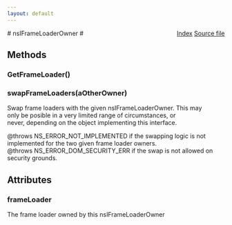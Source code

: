 ```yaml
---
layout: default
---
```

<div class='links' style='float:right'><a href="../index.html">Index</a>
<a href="http://dxr.mozilla.org/mozilla-central/source/dom/base/nsIFrameLoader.idl">Source file</a>
</div>
# nsIFrameLoaderOwner #

## Methods ##

### GetFrameLoader() ###

### swapFrameLoaders(aOtherOwner) ###
  
Swap frame loaders with the given nsIFrameLoaderOwner.  This may  
only be posible in a very limited range of circumstances, or  
never, depending on the object implementing this interface.  
  
@throws NS_ERROR_NOT_IMPLEMENTED if the swapping logic is not  
  implemented for the two given frame loader owners.  
@throws NS_ERROR_DOM_SECURITY_ERR if the swap is not allowed on  
  security grounds.  
  

## Attributes ##

### frameLoader ###
  
The frame loader owned by this nsIFrameLoaderOwner  
  
